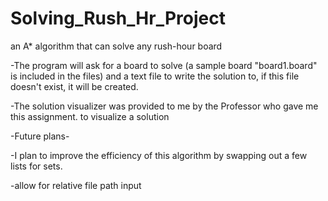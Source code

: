 # Solving_Rush_Hr_Project
an A* algorithm that can solve any rush-hour board

-The program will ask for a board to solve (a sample board "board1.board" is included in the files) and a text file to write the solution to, if this file doesn't exist, it will be created.

-The solution visualizer was provided to me by the Professor who gave me this assignment. to visualize a solution

-Future plans-

-I plan to improve the efficiency of this algorithm by swapping out a few lists for sets.

-allow for relative file path input
